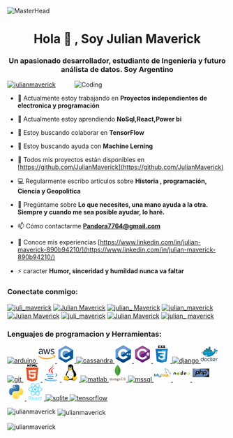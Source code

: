 ![MasterHead](https://beyond-machine.com/wp-content/uploads/2022/02/data_science.jpg)

<h1 align="center">Hola 👋 , Soy Julian Maverick</h1>
<h3 align="center">Un apasionado desarrollador, estudiante de Ingenieria y futuro análista de datos. Soy Argentino</h3>
<img align="right" alt="Coding" center =0 width="350" src="https://www.sureworks.in/images/bigdata.gif">

<p align="left"> <a href="https://github.com/ryo-ma/github-profile-trophy">
<img src="https://github-profile-trophy.vercel.app/?username=julianmaverick" alt="julianmaverick" /></a> </p>

- 🔭 Actualmente estoy trabajando en **Proyectos independientes de electronica y programación**

- 🌱 Actualmente estoy aprendiendo **NoSql,React,Power bi**

- 👨 Estoy buscando colaborar en **TensorFlow**

- 🤝 Estoy buscando ayuda con **Machine Lerning**

- 📝 Todos mis proyectos están disponibles en [https://github.com/JulianMaverick](https://github.com/JulianMaverick)

- 💻 Regularmente escribo artículos sobre **Historia , programación, Ciencia y Geopolitica**

- 💬 Pregúntame sobre **Lo que necesites, una mano ayuda a la otra. Siempre y cuando me sea posible ayudar, lo haré.**

- 📫 Cómo contactarme **Pandora7764@gmail.com**

- 📄 Conoce mis experiencias [https://www.linkedin.com/in/julian-maverick-890b94210/](https://www.linkedin.com/in/julian-maverick-890b94210/)

- ⚡  caracter **Humor, sinceridad y humildad nunca va faltar**




<h3 align="left">Conectate conmigo:</h3><p align=" left">

<a href="https://twitter.com/juli_maverick" target="blank"><img align="center" src="https://raw.githubusercontent.com/rahuldkjain/github-profile-readme-generator/master/src/images/icons/Social/twitter.svg" alt="juli_maverick" height="30" width="40" /></a>
<a href="https://linkedin.com/in/julian maverick" target="blank"><img align="center" src="https://raw.githubusercontent.com/rahuldkjain/github-profile-readme-generator/master/src/images/icons/Social/linked-in-alt.svg" alt="Julian Maverick" height="30" width="40" /></a>
<a href="https://stackoverflow.com/users/julian_maverick" target="blank"><img align="center" src="https://raw.githubusercontent.com/rahuldkjain/github-profile-readme-generator/master/src/images/icons/Social/stack-overflow.svg" alt="julian_ Maverick" height="30" width="40" /></a>
<a href="https://kaggle.com/julian_maverick" target="blank"><img align="center" src="https://raw.githubusercontent.com/rahuldkjain/github-profile-readme-generator/master/src/images/icons/Social/kaggle.svg" alt="julian_maverick" height="30" width="40" /></a>
<a href="https://fb.com/julian maverick" target="blank"><img align="center" src="https://raw.githubusercontent.com/rahuldkjain/github-profile-readme-generator/master/src/images/icons/Social/facebook.svg" alt="Julian Maverick" height="30" width="40" /></a>
<a href="https://instagram.com/juli_maverick" target="blank"><img align="center" src="https://raw.githubusercontent.com/rahuldkjain/github-profile-readme-generator/master/src/images/icons/Social/instagram.svg" alt="juli_maverick" height="30" width="40" /></a>
<a href="https://www.youtube.com/c/julian maverick" target="blank"><img align="center" src="https://raw.githubusercontent.com/rahuldkjain/github-profile-readme-generator/master/src/images/icons/Social/youtube.svg" alt="Julian Maverick" height="30" width="40" /></a>
<a href="https://www.hackerrank.com/julian_maverick" target="blank"><img align="center" src="https://raw.githubusercontent.com/rahuldkjain/github-profile-readme-generator/master/src/images/icons/Social/hackerrank.svg" alt="julian_ maverick" height="30" width="40" /></a></p>

<h3 align="left">Lenguajes de programacion y Herramientas:</h3>


<p align="left"> <a href="https://www.arduino.cc/" target="_blank" rel="noreferrer"> <img src="https://cdn.worldvectorlogo.com/logos/arduino-1.svg" alt="arduino" width="40" height="40"/> </a> <a href="https://aws.amazon.com" target="_blank" rel="noreferrer"> <img src="https://raw.githubusercontent.com/devicons/devicon/master/icons/amazonwebservices/amazonwebservices-original-wordmark.svg" alt="aws" width="40" height="40"/> </a> <a href="https://www.cprogramming.com/" target="_blank" rel="noreferrer"> <img src="https://raw.githubusercontent.com/devicons/devicon/master/icons/c/c-original.svg" alt="c" width="40" height="40"/> </a> <a href="https://cassandra.apache.org/" target="_blank" rel=" noreferrer"> <img src="https://www.vectorlogo.zone/logos/apache_cassandra/apache_cassandra-icon.svg" alt="cassandra" width="40" height="40"/> </a> <a href="https://www.w3schools.com/cpp/" target="_blank" rel="noreferrer"> <img src="https://raw.githubusercontent.com/devicons/devicon/master/icons/cplusplus/cplusplus-original.svg" alt="cplusplus" width="40" height="40"/> </a> <a href="https://www.w3schools.com/cs/" target="_blank" rel="noreferrer"> <img src="https://raw.githubusercontent.com/devicons/devicon/master/icons/csharp/csharp-original.svg" alt="csharp" width="40" height="40"/> </a> <a href="https://www.w3schools.com/css/" target="_blank" rel="noreferrer"> <img src="https://raw.githubusercontent.com/devicons/devicon/master/icons/css3/css3-original-wordmark.svg" alt="css3" width="40" height="40"/> </a> <a href="https://www.djangoproject.com/" target= "_blank" rel="noreferrer"> <img src="https://cdn.worldvectorlogo.com/logos/django.svg" alt="django" width="40" height="40"/> </a> <a href="https://www.docker.com/" target="_blank" rel="noreferrer"> <img src="https://raw.githubusercontent.com/devicons/devicon/master/icons/docker/docker-original-wordmark.svg" alt="docker" width="40" height="40"/> </a> <a href="https://git-scm.com/" target="_blank" rel="noreferrer"> <img src="https://www.vectorlogo.zone/logos/git-scm/git-scm-icon.svg" alt="git" width="40" height="40"/> </a> <a href="https://www.w3.org/html/" target="_blank" rel="noreferrer"> <img src="https://raw.githubusercontent.com/devicons/devicon/master/icons/html5/html5-original-wordmark.svg" alt="html5" width="40" height="40"/> </a> <a href="https://www.java.com" target="_blank" rel="noreferrer"> <img src="https://raw.githubusercontent.com/devicons/devicon/master/icons/java/java-original.svg" alt="java" width="40" height="40"/> </a> <a href="https://www.linux.org/" target="_blank" rel="noreferrer"> <img src="https://raw.githubusercontent.com/devicons/devicon/master/icons/linux/linux-original.svg" alt="linux" width="40" height="40"/> </a> <a href="https://www.mathworks.com/" target="_blank" rel="noreferrer"> <img src="https://upload.wikimedia.org/wikipedia/commons/2/21/Matlab_Logo.png" alt="matlab" width="40" height="40"/> </a> <a href="https://www.mongodb.com/" target="_blank" rel="noreferrer"> <img src="https://raw.githubusercontent.com/devicons/devicon/master/icons/mongodb/mongodb-original-wordmark.svg" alt="mongodb" width="40" height="40"/> </a> <a href="https://www.microsoft.com/en-us/sql-server" target="_blank" rel="noreferrer"> <img src="https://www.svgrepo.com/show/303229/microsoft-sql-server-logo.svg" alt="mssql" width="40" height="40"/> </a> <a href="https://www.mysql.com/" target="_blank" rel="noreferrer"> <img src="https://raw.githubusercontent.com/devicons/devicon/master/icons/mysql/mysql-original-wordmark.svg" alt="mysql" width="40" height="40"/> </a> <a href="https://nodejs.org" target="_blank" rel="noreferrer"> <img src="https://raw.githubusercontent.com/devicons/devicon/master/icons/nodejs/nodejs-original-wordmark.svg" alt="nodejs" width="40" height="40"/> </a> <a href="https://www.php.net" target="_blank" rel="noreferrer"> <img src="https://raw.githubusercontent.com/devicons/devicon/master/icons/php/php-original.svg" alt="php" width="40" height="40"/> </a> <a href="https://www.python.org" target="_blank" rel="noreferrer"> <img src="https://raw.githubusercontent.com/devicons/devicon/master/icons/python/python-original.svg" alt="python" width="40" height="40"/> </a> <a href="https://reactjs.org/" target="_blank" rel="noreferrer"> <img src="https://raw.githubusercontent.com/devicons/devicon/master/icons/react/react-original-wordmark.svg" alt="react" width="40" height="40"/> </a> <a href="https://www.sqlite.org/" target="_blank" rel="noreferrer"> <img src="https://www.vectorlogo.zone/logos/sqlite/sqlite-icon.svg" alt="sqlite" width="40" height="40"/> </a> <a href="https://www.tensorflow.org" target="_blank" rel="noreferrer"> <img src="https://www.vectorlogo.zone/logos/tensorflow/tensorflow-icon.svg" alt="tensorflow" width="40" height="40"/> </a> </p><p><img align="left" src="https://github-readme-stats.vercel.app/api/top-langs?username=julianmaverick&show_icons=true&locale=en&layout=compact" alt="julianmaverick" /></p>



<p>&nbsp;<img align="center" src="https://github-readme-stats.vercel.app/api?username=julianmaverick&show_icons=true&locale=en" alt="julianmaverick" /></p>

<p><img align="center" src="https://github-readme-streak-stats.herokuapp.com/?user=julianmaverick&" alt="julianmaverick" /></p>
